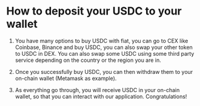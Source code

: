 
 
# How to deposit your USDC to your wallet

1. You have many options to buy USDC with fiat, you can go to CEX like Coinbase, Binance and buy USDC, you can also swap your other token to USDC in DEX. You can also swap some USDC using some third party service depending on the country or the region you are in.

2. Once you successfully buy USDC, you can then withdraw them to your on-chain wallet (Metamask as example).

3. As everything go through, you will receive USDC in your on-chain wallet, so that you can interact with our application. Congratulations!
